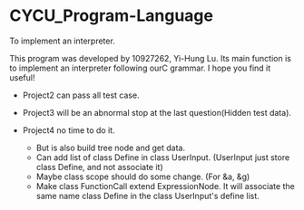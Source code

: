 # CYCU_Program-Language
To implement an interpreter.

This program was developed by 10927262, Yi-Hung Lu. Its main function is to implement an interpreter following ourC grammar. I hope you find it useful!

- Project2 can pass all test case.

- Project3 will be an abnormal stop at the last question(Hidden test data).

- Project4 no time to do it.
  - But is also build tree node and get data.
  - Can add list of class Define in class UserInput. (UserInput just store class Define, and not associate it)
  - Maybe class scope should do some change. (For &a, &g)
  - Make class FunctionCall extend ExpressionNode. It will associate the same name class Define in the class UserInput's define list.
